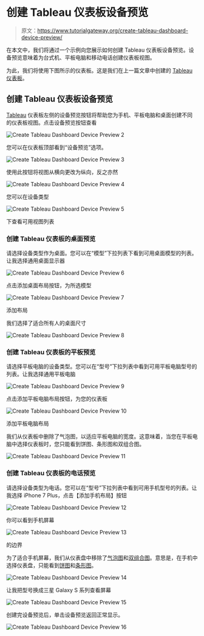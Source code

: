 # 创建 Tableau 仪表板设备预览

> 原文：<https://www.tutorialgateway.org/create-tableau-dashboard-device-preview/>

在本文中，我们将通过一个示例向您展示如何创建 Tableau 仪表板设备预览。设备预览意味着为台式机、平板电脑和移动电话创建仪表板视图。

为此，我们将使用下图所示的仪表板。这是我们在上一篇文章中创建的 [Tableau 仪表板](https://www.tutorialgateway.org/create-a-dashboard-in-tableau/)。

## 创建 Tableau 仪表板设备预览

[Tableau](https://www.tutorialgateway.org/tableau/) 仪表板左侧的设备预览按钮将帮助您为手机、平板电脑和桌面创建不同的仪表板视图。点击设备预览按钮查看

![Create Tableau Dashboard Device Preview 2](img/cf858489fcb074404618016f12c951a4.png)

您可以在仪表板顶部看到“设备预览”选项。

![Create Tableau Dashboard Device Preview 3](img/64b5fd82ae206f11d52e3c4c3526a7dd.png)

使用此按钮将视图从横向更改为纵向，反之亦然

![Create Tableau Dashboard Device Preview 4](img/0ec5eea98ab4e236488940c4e5464153.png)

您可以在设备类型

![Create Tableau Dashboard Device Preview 5](img/2ff9fd039a5d7d643fab35bdc7159d61.png)

下查看可用视图列表

### 创建 Tableau 仪表板的桌面预览

请选择设备类型作为桌面。您可以在“模型”下拉列表下看到可用桌面模型的列表。让我选择通用桌面显示器

![Create Tableau Dashboard Device Preview 6](img/a5f4b71e632f31de442596e535b3263b.png)

点击添加桌面布局按钮，为所选模型

![Create Tableau Dashboard Device Preview 7](img/d3e6cbabdfaad0f7421ecb864b18708d.png)

添加布局

我们选择了适合所有人的桌面尺寸

![Create Tableau Dashboard Device Preview 8](img/5431f810c84c1e875b962bbc7ee0f42d.png)

### 创建 Tableau 仪表板的平板预览

请选择平板电脑的设备类型。您可以在“型号”下拉列表中看到可用平板电脑型号的列表。让我选择通用平板电脑

![Create Tableau Dashboard Device Preview 9](img/3d26e0c2bacc1ef9ab875712fa53b30b.png)

点击添加平板电脑布局按钮，为您的仪表板

![Create Tableau Dashboard Device Preview 10](img/b00d8b55a92881d6216d8007e6c4854d.png)

添加平板电脑布局

我们从仪表板中删除了气泡图，以适应平板电脑的宽度。这意味着，当您在平板电脑中选择仪表板时，您只能看到饼图、条形图和双组合图。

![Create Tableau Dashboard Device Preview 11](img/880091e7ec0b27f9b09d197b65a4de80.png)

### 创建 Tableau 仪表板的电话预览

请选择设备类型为电话。您可以在“型号”下拉列表中看到可用手机型号的列表。让我选择 iPhone 7 Plus，点击【添加手机布局】按钮

![Create Tableau Dashboard Device Preview 12](img/fdf654240dc10d96ad0d2731b2170e30.png)

你可以看到手机屏幕

![Create Tableau Dashboard Device Preview 13](img/f10be2dcb5fd9f7a9b34801cb1f57956.png)

的边界

为了适合手机屏幕，我们从仪表盘中移除了[气泡图](https://www.tutorialgateway.org/tableau-bubble-chart/)和[双组合图](https://www.tutorialgateway.org/tableau-dual-combination-chart/)。意思是，在手机中选择仪表盘，只能看到[饼图](https://www.tutorialgateway.org/pie-chart-in-tableau/)和[条形图](https://www.tutorialgateway.org/bar-chart-in-tableau/)。

![Create Tableau Dashboard Device Preview 14](img/73af52ab5779646bbccece5d4c455d5b.png)

让我把型号换成三星 Galaxy S 系列查看屏幕

![Create Tableau Dashboard Device Preview 15](img/a266c5fe212f9961190b89a1f59d9e2b.png)

创建完设备预览后，单击设备预览返回正常显示。

![Create Tableau Dashboard Device Preview 16](img/ce00e37810621292c0e55012bc3fa51e.png)